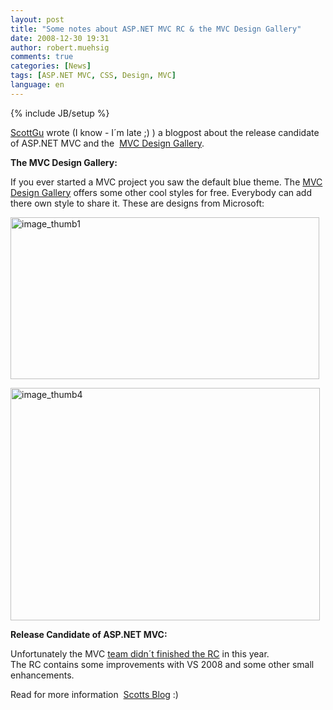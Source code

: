 ```yaml
---
layout: post
title: "Some notes about ASP.NET MVC RC & the MVC Design Gallery"
date: 2008-12-30 19:31
author: robert.muehsig
comments: true
categories: [News]
tags: [ASP.NET MVC, CSS, Design, MVC]
language: en
---
```

{% include JB/setup %}
<p><a href="http://weblogs.asp.net/scottgu/archive/2008/12/19/asp-net-mvc-design-gallery-and-upcoming-view-improvements-with-the-asp-net-mvc-release-candidate.aspx">ScottGu</a> wrote (I know - I&#180;m late ;) ) a blogpost about the release candidate of ASP.NET MVC and the&#160; <a href="http://www.asp.net/mvc/gallery/default.aspx?supportsjs=true">MVC Design Gallery</a>.</p> 
<!--more-->
  <p><strong>The MVC Design Gallery:</strong></p>
<p>If you ever started a MVC project you saw the default blue theme. The <a href="http://www.asp.net/mvc/gallery/default.aspx?supportsjs=true">MVC Design Gallery</a> offers some other cool styles for free. Everybody can add there own style to share it. These are designs from Microsoft:</p>  
  <p><a href="{{BASE_PATH}}/assets/wp-images-en/image-thumb111.png"><img style="border-top-width: 0px; border-left-width: 0px; border-bottom-width: 0px; border-right-width: 0px" height="259" alt="image_thumb1" src="{{BASE_PATH}}/assets/wp-images-en/image-thumb1-thumb1.png" width="494" border="0" /></a> </p>
<p><a href="{{BASE_PATH}}/assets/wp-images-en/image-thumb42.png"><img style="border-top-width: 0px; border-left-width: 0px; border-bottom-width: 0px; border-right-width: 0px" height="372" alt="image_thumb4" src="{{BASE_PATH}}/assets/wp-images-en/image-thumb4-thumb1.png" width="495" border="0" /></a></p>
<p><strong>Release Candidate of ASP.NET MVC:</strong></p>
<p>Unfortunately the MVC <a href="http://haacked.com/archive/2008/12/19/a-little-holiday-love-from-the-asp.net-mvc-team.aspx">team didn&#180;t finished the RC</a> in this year.     <br />The RC contains some improvements with VS 2008 and some other small enhancements.</p>
<p>Read for more information&#160; <a href="http://weblogs.asp.net/scottgu/archive/2008/12/19/asp-net-mvc-design-gallery-and-upcoming-view-improvements-with-the-asp-net-mvc-release-candidate.aspx">Scotts Blog</a> :)</p>
